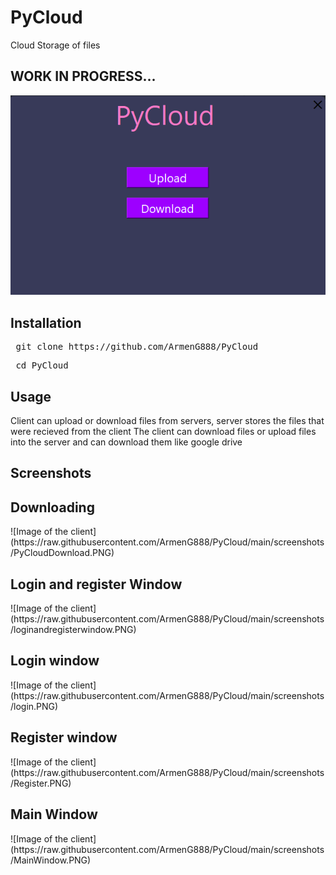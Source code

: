 # PyCloud
Cloud Storage of files

<h2> WORK IN PROGRESS...</h2>

![Image of the client](https://raw.githubusercontent.com/ArmenG888/PyCloud/main/screenshots/PyCloud.PNG)

<h2> Installation </h2>
<pre> git clone https://github.com/ArmenG888/PyCloud </pre>
<pre> cd PyCloud </pre>

<h2> Usage </h2>
Client can upload or download files from servers, server stores the files that were recieved from the client
The client can download files or upload files into the server and can download them like google drive
<h2> Screenshots </h2>

<h2> Downloading </h2>
![Image of the client](https://raw.githubusercontent.com/ArmenG888/PyCloud/main/screenshots/PyCloudDownload.PNG)
<h2> Login and register Window </h2>
![Image of the client](https://raw.githubusercontent.com/ArmenG888/PyCloud/main/screenshots/loginandregisterwindow.PNG)
<h2> Login window</h2>
![Image of the client](https://raw.githubusercontent.com/ArmenG888/PyCloud/main/screenshots/login.PNG)
<h2> Register window </h2>
![Image of the client](https://raw.githubusercontent.com/ArmenG888/PyCloud/main/screenshots/Register.PNG)
<h2> Main Window </h2>
![Image of the client](https://raw.githubusercontent.com/ArmenG888/PyCloud/main/screenshots/MainWindow.PNG)
